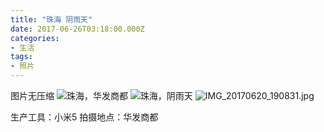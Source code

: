 ```yaml
---
title: "珠海 阴雨天"
date: 2017-06-26T03:18:00.000Z
categories:
- 生活
tags:
- 照片
---
```


图片无压缩
![珠海，华发商都][1]
![珠海，阴雨天][2]
![IMG_20170620_190831.jpg][3]


  [1]: https://xy07-1251893119.costj.myqcloud.com/2017/06/26/3871952792.jpg
  [2]: https://xy07-1251893119.costj.myqcloud.com/2017/06/26/2565782733.jpg
  [3]: https://xy07-1251893119.costj.myqcloud.com/2017/06/26/3871952792.jpg

生产工具：小米5
拍摄地点：华发商都
